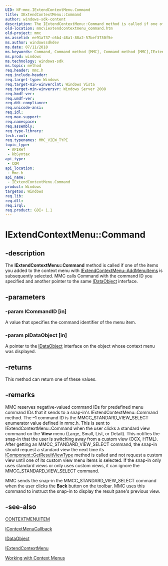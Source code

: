 ```yaml
---
UID: NF:mmc.IExtendContextMenu.Command
title: IExtendContextMenu::Command
author: windows-sdk-content
description: The IExtendContextMenu::Command method is called if one of the items you added to the context menu with IExtendContextMenu::AddMenuItems is subsequently selected.
old-location: mmc\iextendcontextmenu_command.htm
old-project: mmc
ms.assetid: ee91a737-c6b4-48a1-88a2-57bef3730f5e
ms.author: windowssdkdev
ms.date: 07/11/2018
ms.keywords: Command, Command method [MMC], Command method [MMC],IExtendContextMenu interface, IExtendContextMenu interface [MMC],Command method, IExtendContextMenu.Command, IExtendContextMenu::Command, _slate_iextendcontextmenu_command, mmc.iextendcontextmenu_command, mmc/IExtendContextMenu::Command
ms.prod: windows
ms.technology: windows-sdk
ms.topic: method
req.header: mmc.h
req.include-header: 
req.target-type: Windows
req.target-min-winverclnt: Windows Vista
req.target-min-winversvr: Windows Server 2008
req.kmdf-ver: 
req.umdf-ver: 
req.ddi-compliance: 
req.unicode-ansi: 
req.idl: 
req.max-support: 
req.namespace: 
req.assembly: 
req.type-library: 
tech.root: 
req.typenames: MMC_VIEW_TYPE
topic_type:
 - APIRef
 - kbSyntax
api_type:
 - COM
api_location:
 - Mmc.h
api_name:
 - IExtendContextMenu.Command
product: Windows
targetos: Windows
req.lib: 
req.dll: 
req.irql: 
req.product: GDI+ 1.1
---
```


# IExtendContextMenu::Command


## -description


The <b>IExtendContextMenu::Command</b> method is called if one of the items you added to the context menu with 
<a href="https://msdn.microsoft.com/d4fc7bfd-b017-466e-81f2-74f13aec4b52">IExtendContextMenu::AddMenuItems</a> is subsequently selected. MMC calls 
Command with the command ID you specified and another pointer to the same 
<a href="https://msdn.microsoft.com/library/ms688421(v=VS.85).aspx">IDataObject</a> interface.


## -parameters




### -param lCommandID [in]

A value that specifies the command identifier of the menu item.


### -param piDataObject [in]

A pointer to the 
<a href="https://msdn.microsoft.com/library/ms688421(v=VS.85).aspx">IDataObject</a> interface on the object whose context menu was displayed.


## -returns



This method can return one of these values.




## -remarks



MMC reserves negative-valued command IDs for predefined menu command IDs that it sends to a snap-in's IExtendContextMenu::Command method. The –1 command ID is the MMCC_STANDARD_VIEW_SELECT enumerator value defined in mmc.h. This is sent to IExtendContextMenu::Command when the user clicks a standard view command on the 
<b>View</b> menu (Large, Small, List, or Detail). This notifies the snap-in that the user is switching away from a custom view (OCX, HTML). After getting an MMCC_STANDARD_VIEW_SELECT command, the snap-in should request a standard view the next time its 
<a href="https://msdn.microsoft.com/d2575f79-d646-41b5-84a5-768402cfb826">IComponent::GetResultViewType</a> method is called and not request a custom view until one of its custom view menu items is selected. If the snap-in only uses standard views or only uses custom views, it can ignore the MMCC_STANDARD_VIEW_SELECT command.

MMC sends the snap-in the MMCC_STANDARD_VIEW_SELECT command when the user clicks the 
<b>Back</b> button on the toolbar. MMC uses this command to instruct the snap-in to display the result pane's previous view.




## -see-also




<a href="https://msdn.microsoft.com/58a0b4cf-0379-48a1-80c6-5245022cf891">CONTEXTMENUITEM</a>



<a href="https://msdn.microsoft.com/141a650f-a829-47b1-abf9-427302d98444">IContextMenuCallback</a>



<a href="https://msdn.microsoft.com/library/ms688421(v=VS.85).aspx">IDataObject</a>



<a href="https://msdn.microsoft.com/8fa4434e-ccdc-43fb-877e-a6f6a5fc95b2">IExtendContextMenu</a>



<a href="https://msdn.microsoft.com/b76b40da-1ab7-4b43-9c7e-03b901a6db3f">Working with Context Menus</a>
 

 

